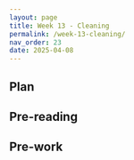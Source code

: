 ```yaml
---
layout: page
title: Week 13 - Cleaning
permalink: /week-13-cleaning/
nav_order: 23
date: 2025-04-08
---
```


## Plan

## Pre-reading

## Pre-work